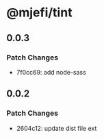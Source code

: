 # @mjefi/tint

## 0.0.3

### Patch Changes

- 7f0cc69: add node-sass

## 0.0.2

### Patch Changes

- 2604c12: update dist file ext
